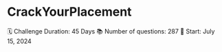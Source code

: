 # CrackYourPlacement
🗓 Challenge Duration: 45 Days
📚 Number of questions: 287
🚀 Start: July 15, 2024
